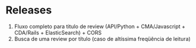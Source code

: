 Releases
========

1. Fluxo completo para titulo de review (API/Python + CMA/Javascript + CDA/Rails + ElasticSearch) + CORS
2. Busca de uma review por título (caso de altíssima freqüência de leitura)